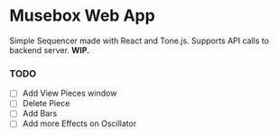 # Musebox Web App

Simple Sequencer made with React and Tone.js. Supports API calls to backend server. **WIP.**

### TODO

 - [ ] Add View Pieces window
 - [ ] Delete Piece
 - [ ] Add Bars
 - [ ] Add more Effects on Oscillator 
